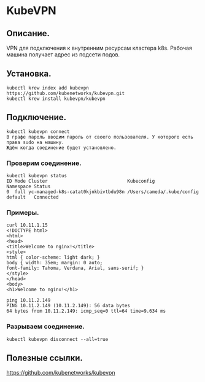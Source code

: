 # KubeVPN

## Описание.
VPN для подключения к внутренним ресурсам кластера k8s. Рабочая машина получает адрес из подсети подов.

## Установка.
```
kubectl krew index add kubevpn https://github.com/kubenetworks/kubevpn.git
kubectl krew install kubevpn/kubevpn
```

## Подключение.
``` 
kubectl kubevpn connect
В графе пароль вводим пароль от своего пользователя. У которого есть права sudo на машину.
Ждём когда соединение будет установлено.
```

### Проверим соединение.
```
kubectl kubevpn status
ID Mode Cluster                             Kubeconfig                 Namespace Status
0  full yc-managed-k8s-catat0kjnkbivtbdu98n /Users/cameda/.kube/config default   Connected
```

### Примеры.
```
curl 10.11.1.15
<!DOCTYPE html>
<html>
<head>
<title>Welcome to nginx!</title>
<style>
html { color-scheme: light dark; }
body { width: 35em; margin: 0 auto;
font-family: Tahoma, Verdana, Arial, sans-serif; }
</style>
</head>
<body>
<h1>Welcome to nginx!</h1>

ping 10.11.2.149
PING 10.11.2.149 (10.11.2.149): 56 data bytes
64 bytes from 10.11.2.149: icmp_seq=0 ttl=64 time=9.634 ms
```

### Разрываем соединение.
```
kubectl kubevpn disconnect --all=true
```

## Полезные ссылки.
https://github.com/kubenetworks/kubevpn
